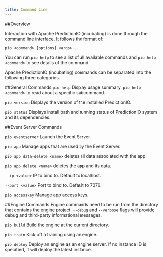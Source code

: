```yaml
---
title: Command Line
---
```


<!--
Licensed to the Apache Software Foundation (ASF) under one or more
contributor license agreements.  See the NOTICE file distributed with
this work for additional information regarding copyright ownership.
The ASF licenses this file to You under the Apache License, Version 2.0
(the "License"); you may not use this file except in compliance with
the License.  You may obtain a copy of the License at

    http://www.apache.org/licenses/LICENSE-2.0

Unless required by applicable law or agreed to in writing, software
distributed under the License is distributed on an "AS IS" BASIS,
WITHOUT WARRANTIES OR CONDITIONS OF ANY KIND, either express or implied.
See the License for the specific language governing permissions and
limitations under the License.
-->

##Overview

Interaction with Apache PredictionIO (incubating) is done through the command
line interface. It follows the format of:

```pio <command> [options] <args>...```

You can run ```pio help``` to see a list of all available commands and ```pio
help <command>``` to see details of the command.

Apache PredictionIO (incubating) commands can be separated into the following
three categories.

##General Commands
```pio help```          Display usage summary. `pio help <command>` to read about a specific subcommand.

```pio version```       Displays the version of the installed PredictionIO.

```pio status```        Displays install path and running status of PredictionIO system and its dependencies.


##Event Server Commands

```pio eventserver```   Launch the Event Server.

```pio app```           Manage apps that are used by the Event Server.

```pio app data-delete <name>``` deletes all data associated with the app.

```pio app delete <name>``` deletes the app and its data.

  ```--ip <value>``` IP to bind to. Default to localhost.

  ```--port <value>``` Port to bind to. Default to 7070.


```pio accesskey```     Manage app access keys.


##Engine Commands
Engine commands need to be run from the directory that contains the engine
project. ```--debug``` and ```--verbose``` flags will provide debug and
third-party informational messages.

```pio build```         Build the engine at the current directory.

```pio train```         Kick off a training using an engine.

```pio deploy```        Deploy an engine as an engine server. If no instance ID is specified, it will deploy the latest instance.
